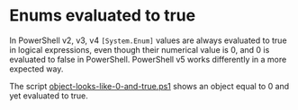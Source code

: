 # Enums evaluated to true

In PowerShell v2, v3, v4 `[System.Enum]` values are always evaluated to true in
logical expressions, even though their numerical value is 0, and 0 is evaluated
to false in PowerShell. PowerShell v5 works differently in a more expected way.

The script [object-looks-like-0-and-true.ps1](object-looks-like-0-and-true.ps1)
shows an object equal to 0 and yet evaluated to true.
